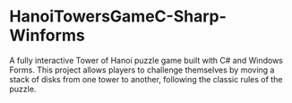 # HanoiTowersGameC-Sharp-Winforms
A fully interactive Tower of Hanoi puzzle game built with C# and Windows Forms. This project allows players to challenge themselves by moving a stack of disks from one tower to another, following the classic rules of the puzzle.
